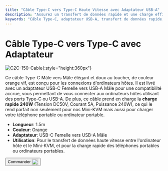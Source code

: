 ```yaml
---
title: "Câble Type-C vers Type-C Haute Vitesse avec Adaptateur USB-A"
description: "Assurez un transfert de données rapide et une charge efficace avec notre câble Type-C vers Type-C haute vitesse, livré avec un adaptateur USB-A pour plus de polyvalence."
keywords: "Câble Type-C, adaptateur USB-A, transfert de données rapide, charge haute vitesse"
---
```


# Câble Type-C vers Type-C avec Adaptateur

![C2C-150-Cable](/images/product/part/OP-05-CABLE150-C2C.jpg){:style="height:360px"}

Ce câble Type-C Mâle vers Mâle élégant et doux au toucher, de couleur orange vif, est conçu pour les connexions d'ordinateurs hôtes. Il est livré avec un adaptateur USB-C Femelle vers USB-A Mâle pour une compatibilité accrue, vous permettant de vous connecter aux ordinateurs hôtes utilisant des ports Type-C ou USB-A. De plus, ce câble prend en charge la **charge rapide 240W** (Tension DC50V, Courant 5A, Puissance 240W), ce qui le rend parfait non seulement pour nos Mini-KVM mais aussi pour charger votre téléphone portable ou ordinateur portable.

- **Longueur**: 1.5m
- **Couleur**: Orange
- **Adaptateur**: USB-C Femelle vers USB-A Mâle
- **Utilisation**: Pour le transfert de données haute vitesse entre l'ordinateur hôte et le Mini-KVM, et pour la charge rapide des téléphones portables ou ordinateurs portables.

<button class="md-button" onclick="window.location.href='https://shop.techxartisan.com/products/type-c-cable-with-usb-a-adapter-1-5m-4-11ft-240w-fast-charging-data-transfer-usb2-0'"> Commander <img src="/images/trademark/txa.svg" alt="TxA Shop" style="vertical-align: middle; height: 20px;"></button>
